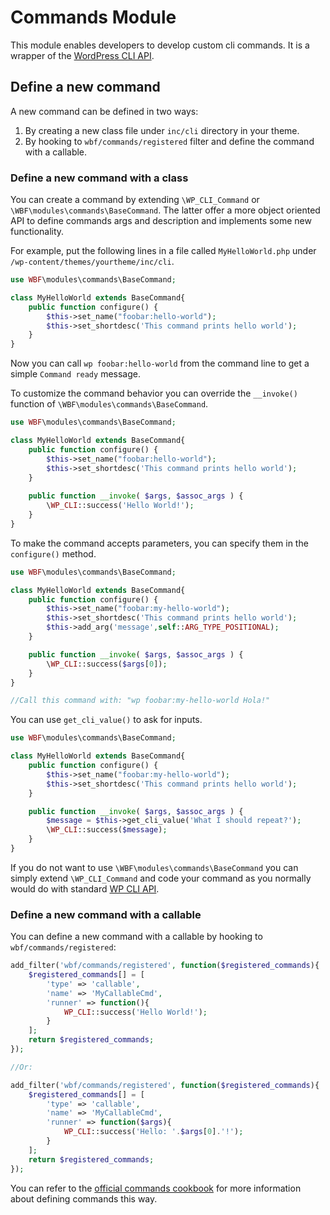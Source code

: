 # Commands Module

This module enables developers to develop custom cli commands. It is a wrapper of the [WordPress CLI API](http://wp-cli.org/).

## Define a new command
A new command can be defined in two ways:

1. By creating a new class file under `inc/cli` directory in your theme.
2. By hooking to `wbf/commands/registered` filter and define the command with a callable.

### Define a new command with a class
You can create a command by extending `\WP_CLI_Command` or `\WBF\modules\commands\BaseCommand`. The latter offer a more object oriented API to define commands args and description and implements some new functionality.

For example, put the following lines in a file called `MyHelloWorld.php` under `/wp-content/themes/yourtheme/inc/cli`.

```php
use WBF\modules\commands\BaseCommand;

class MyHelloWorld extends BaseCommand{
	public function configure() {
		$this->set_name("foobar:hello-world");
		$this->set_shortdesc('This command prints hello world');
	}
}
```

Now you can call `wp foobar:hello-world` from the command line to get a simple `Command ready` message.

To customize the command behavior you can override the `__invoke()` function of `\WBF\modules\commands\BaseCommand`.

```php
use WBF\modules\commands\BaseCommand;

class MyHelloWorld extends BaseCommand{
	public function configure() {
		$this->set_name("foobar:hello-world");
		$this->set_shortdesc('This command prints hello world');
	}
	
    public function __invoke( $args, $assoc_args ) {
        \WP_CLI::success('Hello World!');
    }
}
```

To make the command accepts parameters, you can specify them in the `configure()` method.

```php
use WBF\modules\commands\BaseCommand;

class MyHelloWorld extends BaseCommand{
	public function configure() {
		$this->set_name("foobar:my-hello-world");
		$this->set_shortdesc('This command prints hello world');
		$this->add_arg('message',self::ARG_TYPE_POSITIONAL);
	}

	public function __invoke( $args, $assoc_args ) {
		\WP_CLI::success($args[0]);
	}
}

//Call this command with: "wp foobar:my-hello-world Hola!"
```

You can use `get_cli_value()` to ask for inputs.

```php
use WBF\modules\commands\BaseCommand;

class MyHelloWorld extends BaseCommand{
	public function configure() {
		$this->set_name("foobar:my-hello-world");
		$this->set_shortdesc('This command prints hello world');
	}

	public function __invoke( $args, $assoc_args ) {
		$message = $this->get_cli_value('What I should repeat?');
		\WP_CLI::success($message);
	}
}
```

If you do not want to use `\WBF\modules\commands\BaseCommand` you can simply extend `\WP_CLI_Command` and code your command as you normally would do with standard [WP CLI API](https://make.wordpress.org/cli/handbook/commands-cookbook/).

### Define a new command with a callable
You can define a new command with a callable by hooking to `wbf/commands/registered`:

```php
add_filter('wbf/commands/registered', function($registered_commands){
	$registered_commands[] = [
		'type' => 'callable',
		'name' => 'MyCallableCmd',
		'runner' => function(){
			WP_CLI::success('Hello World!');
		}
	];
	return $registered_commands;
});

//Or:

add_filter('wbf/commands/registered', function($registered_commands){
	$registered_commands[] = [
		'type' => 'callable',
		'name' => 'MyCallableCmd',
		'runner' => function($args){
			WP_CLI::success('Hello: '.$args[0].'!');
		}
	];
	return $registered_commands;
});
```

You can refer to the [official commands cookbook](https://make.wordpress.org/cli/handbook/commands-cookbook/) for more information about defining commands this way.